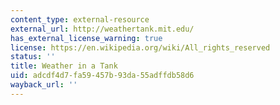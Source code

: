 ```yaml
---
content_type: external-resource
external_url: http://weathertank.mit.edu/
has_external_license_warning: true
license: https://en.wikipedia.org/wiki/All_rights_reserved
status: ''
title: Weather in a Tank
uid: adcdf4d7-fa59-457b-93da-55adffdb58d6
wayback_url: ''
---
```


